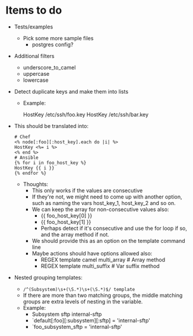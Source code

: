 # Items to do

 * Tests/examples
   * Pick some more sample files
     * postgres config?
 * Additional filters
   * underscore_to_camel
   * uppercase
   * lowercase
 * Detect duplicate keys and make them into lists
   * Example:

        HostKey /etc/ssh/foo.key
        HostKey /etc/ssh/bar.key

  * This should be translated into:

        # Chef
        <% node[:foo][:host_key].each do |i| %>
        HostKey <%= i %>
        <% end %>
        # Ansible
        {% for i in foo_host_key %}
        HostKey {{ i }}
        {% endfor %}

    * Thoughts:
      * This only works if the values are consecutive
      * If they're not, we might need to come up with another option, such
        as naming the vars host_key_1, host_key_2 and so on.
      * We can keep the array for non-consecutive values also:
        * {{ foo_host_key[0] }}
        * {{ foo_host_key[1] }}
        * Perhaps detect if it's consecutive and use the for loop if so, and
          the array method if not.
      * We should provide this as an option on the template command line
      * Maybe actions should have options allowed also:
        * REGEX template camel multi_array # Array method
        * REGEX template multi_suffix # Var suffix method
 * Nested grouping templates:
    * `/^(Subsystem)\s+(\S.*)\s+(\S.*)$/ template`
    * If there are more than two matching groups, the middle matching groups
      are extra levels of nesting in the variable.
    * Example:
      * Subsystem sftp internal-sftp
      * `default[:foo][:subsystem][:sftp] = 'internal-sftp'
      * `foo_subsystem_sftp = 'internal-sftp'
